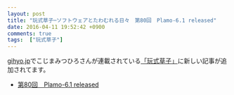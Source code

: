 ```yaml
---
layout: post
title: "玩式草子─ソフトウェアとたわむれる日々　第80回　Plamo-6.1 released"
date: 2016-04-11 19:52:42 +0900
comments: true
tags:  ["玩式草子"]
---
```


[gihyo.jp](http://gihyo.jp/)でこじまみつひろさんが連載されている[「玩式草子」](http://gihyo.jp/lifestyle/serial/01/ganshiki-soushi)に新しい記事が追加されてます。

* [第80回　Plamo-6.1 released](http://gihyo.jp/lifestyle/serial/01/ganshiki-soushi/0080)
